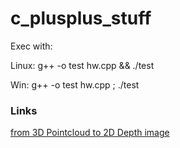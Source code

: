 # c_plusplus_stuff

Exec with: 

Linux: g++ -o test hw.cpp && ./test

Win: g++ -o test hw.cpp ; ./test


### Links
[from 3D Pointcloud to 2D Depth image](https://github.com/ahmedfawzyelaraby/lidar-to-depth-image-converter)



